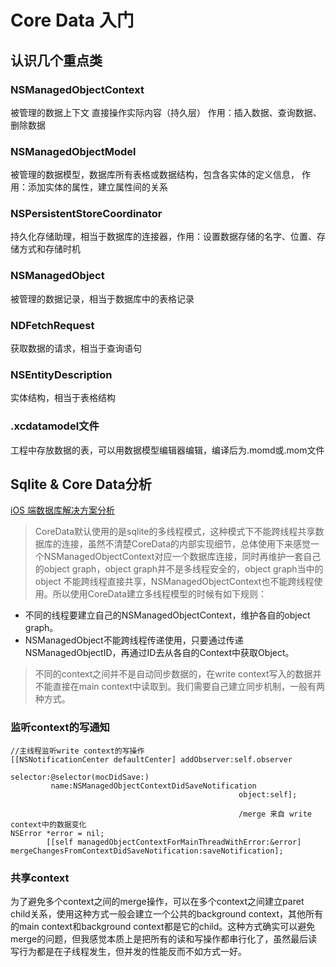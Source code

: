 # Core Data 入门

##  认识几个重点类
### NSManagedObjectContext
被管理的数据上下文
直接操作实际内容（持久层）
作用：插入数据、查询数据、删除数据
### NSManagedObjectModel
被管理的数据模型，数据库所有表格或数据结构，包含各实体的定义信息，
作用：添加实体的属性，建立属性间的关系
### NSPersistentStoreCoordinator
持久化存储助理，相当于数据库的连接器，作用：设置数据存储的名字、位置、存储方式和存储时机
### NSManagedObject
被管理的数据记录，相当于数据库中的表格记录
### NDFetchRequest
获取数据的请求，相当于查询语句
### NSEntityDescription
实体结构，相当于表格结构
### .xcdatamodel文件
工程中存放数据的表，可以用数据模型编辑器编辑，编译后为.momd或.mom文件


## Sqlite & Core Data分析
[iOS 端数据库解决方案分析](http://ios.jobbole.com/90523/)

> CoreData默认使用的是sqlite的多线程模式，这种模式下不能跨线程共享数据库的连接，虽然不清楚CoreData的内部实现细节，总体使用下来感觉一个NSManagedObjectContext对应一个数据库连接，同时再维护一套自己的object graph，object graph并不是多线程安全的，object graph当中的object 不能跨线程直接共享，NSManagedObjectContext也不能跨线程使用。所以使用CoreData建立多线程模型的时候有如下规则：
> 
 * 不同的线程要建立自己的NSManagedObjectContext，维护各自的object graph。
 * NSManagedObject不能跨线程传递使用，只要通过传递NSManagedObjectID，再通过ID去从各自的Context中获取Object。

> 不同的context之间并不是自动同步数据的，在write context写入的数据并不能直接在main context中读取到。我们需要自己建立同步机制，一般有两种方式。

###  监听context的写通知

```
//主线程监听write context的写操作
[[NSNotificationCenter defaultCenter] addObserver:self.observer
                                                 selector:@selector(mocDidSave:)
         name:NSManagedObjectContextDidSaveNotification
                                                   object:self];
                                                   
                                                   /merge 来自 write context中的数据变化
NSError *error = nil;
        [[self managedObjectContextForMainThreadWithError:&error] mergeChangesFromContextDidSaveNotification:saveNotification];
```

### 共享context

为了避免多个context之间的merge操作，可以在多个context之间建立paret child关系，使用这种方式一般会建立一个公共的background context，其他所有的main context和background context都是它的child。这种方式确实可以避免merge的问题，但我感觉本质上是把所有的读和写操作都串行化了，虽然最后读写行为都是在子线程发生，但并发的性能反而不如方式一好。



